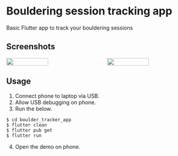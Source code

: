 # Bouldering session tracking app

Basic Flutter app to track your bouldering sessions

## Screenshots

<div style="display: flex; justify-content: space-between;">
  <img src="./1.jpg" width="47%">
  <img src="./2.jpg" width="47%">
</div>

## Usage

1. Connect phone to laptop via USB.
2. Allow USB debugging on phone.
3. Run the below.

```console
$ cd boulder_tracker_app
$ flutter clean
$ flutter pub get
$ flutter run
```

4. Open the demo on phone.